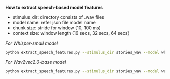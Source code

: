 **How to extract speech-based model features**

- stimulus_dir: directory consists of .wav files
- model name: refer json file model name
- chunk size: stride for window (10, 100 ms)
- context size: window length (16 secs, 32 secs, 64 secs)

*For Whisper-small model*
```bash
python extract_speech_features.py --stimulus_dir stories_wav --model whisper-small --chunksz 100 --contextsz 16000 --use_featext --batchsz 64
```
*For Wav2vec2.0-base model*
```bash
python extract_speech_features.py --stimulus_dir stories_wav --model wav2vec2-base --chunksz 100 --contextsz 16000 --use_featext --batchsz 64
```
